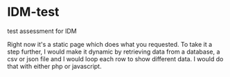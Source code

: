 # IDM-test
test assessment for IDM

Right now it's a static page which does what you requested. To take it a step further, I would make it dynamic by retrieving data from a database, a csv or json file and I would loop each row to show different data. I would do that with either php or javascript. 
